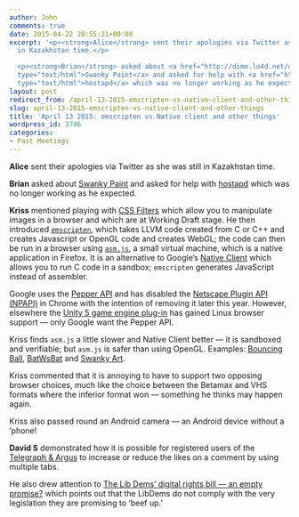 ```yaml
---
author: John
comments: true
date: 2015-04-22 20:55:21+00:00
excerpt: '<p><strong>Alice</strong> sent their apologies via Twitter as she was still
  in Kazakhstan time.</p>

  <p><strong>Brian</strong> asked about <a href="http://dime.lo4d.net/dl/swpaint"
  type="text/html">Swanky Paint</a> and asked for help with <a href="http://w1.fi/hostapd/"
  type="text/html">hostapd</a> which was no longer working as he expected.</p> '
layout: post
redirect_from: /april-13-2015-emscripten-vs-native-client-and-other-things
slug: april-13-2015-emscripten-vs-native-client-and-other-things
title: 'April 13 2015: emscripten vs Native client and other things'
wordpress_id: 3746
categories:
- Past Meetings
---
```


**Alice** sent their apologies via Twitter as she was still in Kazakhstan time.

**Brian** asked about [Swanky Paint](http://dime.lo4d.net/dl/swpaint) and asked for help with [hostapd](http://w1.fi/hostapd/) which was no longer working as he expected.

**Kriss** mentioned playing with [CSS Filters](http://www.w3.org/Style/CSS/current-work.en.html) which allow you to manipulate images in a browser and which are at Working Draft stage. He then introduced [`emscripten`](http://kripken.github.io/emscripten-site/), which takes LLVM code created from C or C++ and creates Javascript or OpenGL code and creates WebGL; the code can then be run in a browser using [`asm.js`](http://asmjs.org/), a small virtual machine, which is a native application in Firefox. It is an alternative to Google’s [Native Client](https://developer.chrome.com/native-client) which allows you to run C code in a sandbox; `emscripten` generates JavaScript instead of assembler.

Google uses the [Pepper API](https://developer.chrome.com/native-client/pepper_stable) and has disabled the [Netscape Plugin API (NPAPI)](http://en.wikipedia.org/wiki/NPAPI) in Chrome with the intention of removing it later this year. However, elsewhere the [Unity 5 game engine plug-in](http://unity3d.com/webplayer) has gained Linux browser support — only Google want the Pepper API.

Kriss finds `asm.js` a little slower and Native Client better — it is sandboxed and verifiable; but `asm.js` is safer than using OpenGL. Examples: [Bouncing Ball](http://jsbin.com/lagahi), [BatWsBat](http://play.4lfa.com/gamecake/batwsbat) and [Swanky Art](http://paint.lo4d.net/paint/draw).

Kriss commented that it is annoying to have to support two opposing browser choices, much like the choice between the Betamax and VHS formats where the inferior format won — something he thinks may happen again.

Kriss also passed round an Android camera — an Android device without a ’phone!

**David S** demonstrated how it is possible for registered users of the [Telegraph & Argus](http://www.thetelegraphandargus.co.uk/) to increase or reduce the likes on a comment by using multiple tabs.

He also drew attention to [The Lib Dems’ digital rights bill — an empty promise?](http://informationrightsandwrongs.com/2015/04/13/) which points out that the LibDems do not comply with the very legislation they are promising to ‘beef up.’
